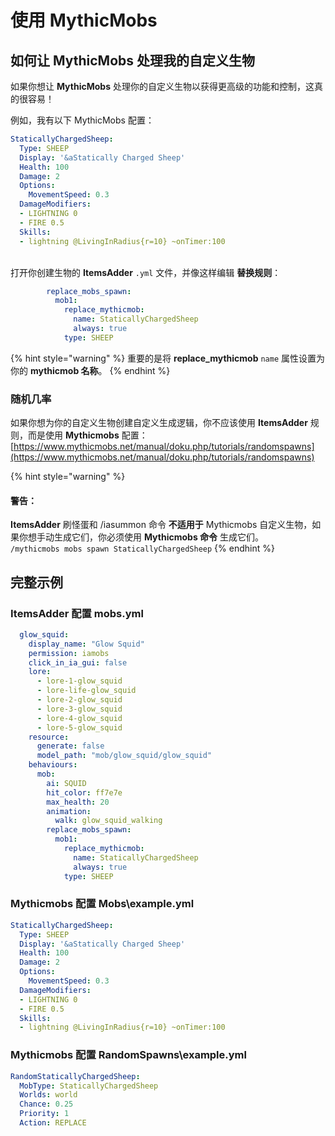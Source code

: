 # 使用 MythicMobs

## 如何让 MythicMobs 处理我的自定义生物

如果你想让 **MythicMobs** 处理你的自定义生物以获得更高级的功能和控制，这真的很容易！

例如，我有以下 MythicMobs 配置：

```yaml
StaticallyChargedSheep:
  Type: SHEEP
  Display: '&aStatically Charged Sheep'
  Health: 100
  Damage: 2
  Options:
    MovementSpeed: 0.3
  DamageModifiers:
  - LIGHTNING 0
  - FIRE 0.5
  Skills:
  - lightning @LivingInRadius{r=10} ~onTimer:100
```

\
打开你创建生物的 **ItemsAdder** `.yml` 文件，并像这样编辑 **替换规则**：

```yaml
        replace_mobs_spawn:
          mob1:
            replace_mythicmob:
              name: StaticallyChargedSheep
              always: true
            type: SHEEP
```

{% hint style="warning" %}
重要的是将 **replace\_mythicmob** `name` 属性设置为你的 **mythicmob 名称**。
{% endhint %}

### 随机几率

如果你想为你的自定义生物创建自定义生成逻辑，你不应该使用 **ItemsAdder** 规则，而是使用 **Mythicmobs** 配置：[https://www.mythicmobs.net/manual/doku.php/tutorials/randomspawns](https://www.mythicmobs.net/manual/doku.php/tutorials/randomspawns)

{% hint style="warning" %}
#### 警告：

**ItemsAdder** 刷怪蛋和 /iasummon 命令 **不适用于** Mythicmobs 自定义生物，如果你想手动生成它们，你必须使用 **Mythicmobs 命令** 生成它们。\
`/mythicmobs mobs spawn StaticallyChargedSheep`
{% endhint %}

## 完整示例

### ItemsAdder 配置 mobs.yml

```yaml
  glow_squid:
    display_name: "Glow Squid"
    permission: iamobs
    click_in_ia_gui: false
    lore:
      - lore-1-glow_squid
      - lore-life-glow_squid
      - lore-2-glow_squid
      - lore-3-glow_squid
      - lore-4-glow_squid
      - lore-5-glow_squid
    resource:
      generate: false
      model_path: "mob/glow_squid/glow_squid"
    behaviours:
      mob:
        ai: SQUID
        hit_color: ff7e7e
        max_health: 20
        animation:
          walk: glow_squid_walking
        replace_mobs_spawn:
          mob1:
            replace_mythicmob:
              name: StaticallyChargedSheep
              always: true
            type: SHEEP
```

### Mythicmobs 配置 Mobs\example.yml

```yaml
StaticallyChargedSheep:
  Type: SHEEP
  Display: '&aStatically Charged Sheep'
  Health: 100
  Damage: 2
  Options:
    MovementSpeed: 0.3
  DamageModifiers:
  - LIGHTNING 0
  - FIRE 0.5
  Skills:
  - lightning @LivingInRadius{r=10} ~onTimer:100
```

### Mythicmobs 配置 RandomSpawns\example.yml

```yaml
RandomStaticallyChargedSheep:
  MobType: StaticallyChargedSheep
  Worlds: world
  Chance: 0.25
  Priority: 1
  Action: REPLACE
```

